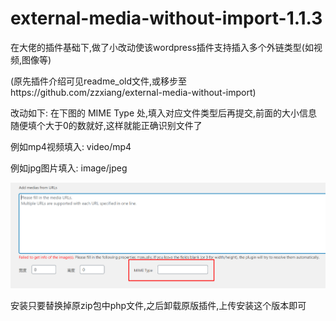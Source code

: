 # external-media-without-import-1.1.3
在大佬的插件基础下,做了小改动使该wordpress插件支持插入多个外链类型(如视频,图像等)

(原先插件介绍可见readme_old文件,或移步至https://github.com/zzxiang/external-media-without-import)

改动如下: 在下图的 MIME Type 处,填入对应文件类型后再提交,前面的大小信息随便填个大于0的数就好,这样就能正确识别文件了

例如mp4视频填入: video/mp4

例如jpg图片填入: image/jpeg

![](show.png)

安装只要替换掉原zip包中php文件,之后卸载原版插件,上传安装这个版本即可
